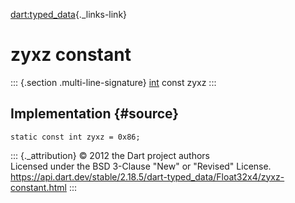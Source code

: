 [dart:typed\_data](../../dart-typed_data/dart-typed_data-library){._links-link}

zyxz constant
=============

::: {.section .multi-line-signature}
[int](../../dart-core/int-class) const zyxz
:::

Implementation {#source}
--------------

``` {.language-dart data-language="dart"}
static const int zyxz = 0x86;
```

::: {._attribution}
© 2012 the Dart project authors\
Licensed under the BSD 3-Clause \"New\" or \"Revised\" License.\
<https://api.dart.dev/stable/2.18.5/dart-typed_data/Float32x4/zyxz-constant.html>
:::
